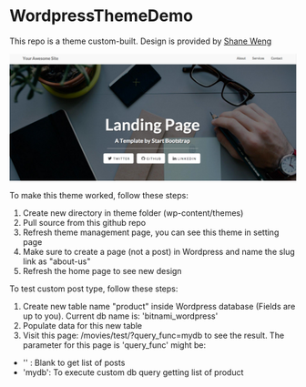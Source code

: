 # WordpressThemeDemo

This repo is a theme custom-built. Design is provided by <a href='http://shaneweng.com/'>Shane Weng</a>

<img src='screenshot.png' alt='Screenshot for landing page' >

To make this theme worked, follow these steps:
1. Create new directory in theme folder (wp-content/themes)
2. Pull source from this github repo
3. Refresh theme management page, you can see this theme in setting page
4. Make sure to create a page (not a post) in Wordpress and name the slug link as "about-us"
5. Refresh the home page to see new design

To test custom post type, follow these steps:
1. Create new table name "product" inside Wordpress database (Fields are up to you). Current db name is: 'bitnami_wordpress'
2. Populate data for this new table
3. Visit this page: <Wordpress local url>/movies/test/?query_func=mydb to see the result. The parameter for this page is 'query_func' might be:
  - '' : Blank to get list of posts
  - 'mydb': To execute custom db query getting list of product
